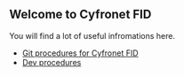 ## Welcome to Cyfronet FID 

You will find a lot of useful infromations here. 

- [Git procedures for Cyfronet FID](./git_procedures.md)
- [Dev procedures](./dev.md)

